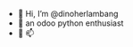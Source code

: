 - 👀 Hi, I’m @dinoherlambang
- 💞️ an odoo python enthusiast
- 🌱 📫 

<!---
dinoherlambang is a ✨ special ✨ repository because its `README.md` (this file) appears on your GitHub profile.
You can click the Preview link to take a look at your changes.
--->
